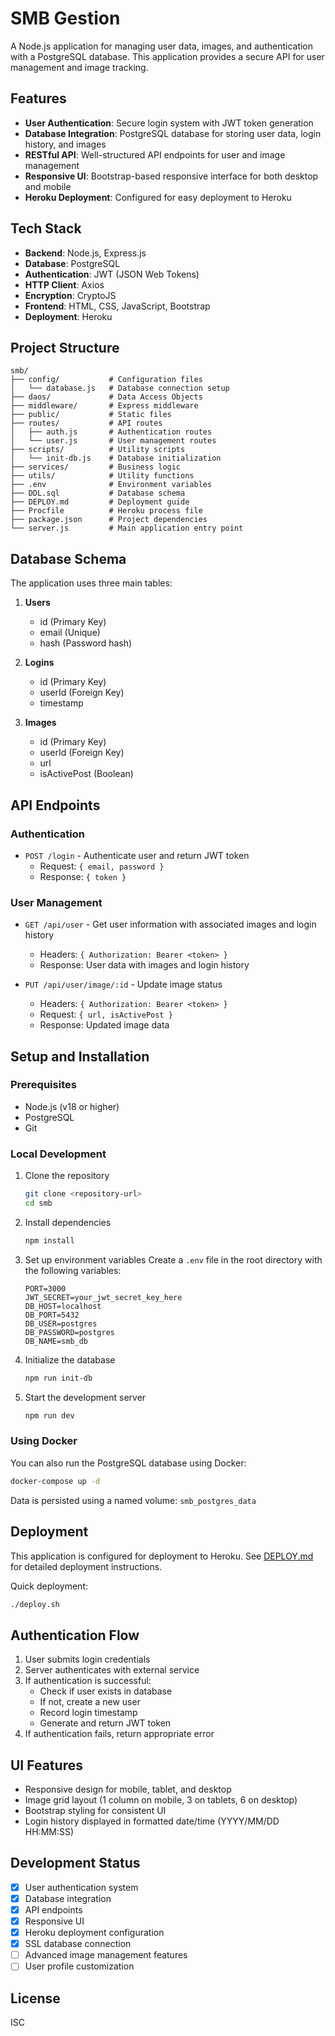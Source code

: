 # SMB Gestion

A Node.js application for managing user data, images, and authentication with a PostgreSQL database. This application provides a secure API for user management and image tracking.

## Features

- **User Authentication**: Secure login system with JWT token generation
- **Database Integration**: PostgreSQL database for storing user data, login history, and images
- **RESTful API**: Well-structured API endpoints for user and image management
- **Responsive UI**: Bootstrap-based responsive interface for both desktop and mobile
- **Heroku Deployment**: Configured for easy deployment to Heroku

## Tech Stack

- **Backend**: Node.js, Express.js
- **Database**: PostgreSQL
- **Authentication**: JWT (JSON Web Tokens)
- **HTTP Client**: Axios
- **Encryption**: CryptoJS
- **Frontend**: HTML, CSS, JavaScript, Bootstrap
- **Deployment**: Heroku

## Project Structure

```
smb/
├── config/           # Configuration files
│   └── database.js   # Database connection setup
├── daos/             # Data Access Objects
├── middleware/       # Express middleware
├── public/           # Static files
├── routes/           # API routes
│   ├── auth.js       # Authentication routes
│   └── user.js       # User management routes
├── scripts/          # Utility scripts
│   └── init-db.js    # Database initialization
├── services/         # Business logic
├── utils/            # Utility functions
├── .env              # Environment variables
├── DDL.sql           # Database schema
├── DEPLOY.md         # Deployment guide
├── Procfile          # Heroku process file
├── package.json      # Project dependencies
└── server.js         # Main application entry point
```

## Database Schema

The application uses three main tables:

1. **Users**
   - id (Primary Key)
   - email (Unique)
   - hash (Password hash)

2. **Logins**
   - id (Primary Key)
   - userId (Foreign Key)
   - timestamp

3. **Images**
   - id (Primary Key)
   - userId (Foreign Key)
   - url
   - isActivePost (Boolean)

## API Endpoints

### Authentication
- `POST /login` - Authenticate user and return JWT token
  - Request: `{ email, password }`
  - Response: `{ token }`

### User Management
- `GET /api/user` - Get user information with associated images and login history
  - Headers: `{ Authorization: Bearer <token> }`
  - Response: User data with images and login history

- `PUT /api/user/image/:id` - Update image status
  - Headers: `{ Authorization: Bearer <token> }`
  - Request: `{ url, isActivePost }`
  - Response: Updated image data

## Setup and Installation

### Prerequisites
- Node.js (v18 or higher)
- PostgreSQL
- Git

### Local Development

1. Clone the repository
   ```bash
   git clone <repository-url>
   cd smb
   ```

2. Install dependencies
   ```bash
   npm install
   ```

3. Set up environment variables
   Create a `.env` file in the root directory with the following variables:
   ```
   PORT=3000
   JWT_SECRET=your_jwt_secret_key_here
   DB_HOST=localhost
   DB_PORT=5432
   DB_USER=postgres
   DB_PASSWORD=postgres
   DB_NAME=smb_db
   ```

4. Initialize the database
   ```bash
   npm run init-db
   ```

5. Start the development server
   ```bash
   npm run dev
   ```

### Using Docker

You can also run the PostgreSQL database using Docker:

```bash
docker-compose up -d
```

Data is persisted using a named volume: `smb_postgres_data`

## Deployment

This application is configured for deployment to Heroku. See [DEPLOY.md](DEPLOY.md) for detailed deployment instructions.

Quick deployment:
```bash
./deploy.sh
```

## Authentication Flow

1. User submits login credentials
2. Server authenticates with external service
3. If authentication is successful:
   - Check if user exists in database
   - If not, create a new user
   - Record login timestamp
   - Generate and return JWT token
4. If authentication fails, return appropriate error

## UI Features

- Responsive design for mobile, tablet, and desktop
- Image grid layout (1 column on mobile, 3 on tablets, 6 on desktop)
- Bootstrap styling for consistent UI
- Login history displayed in formatted date/time (YYYY/MM/DD HH:MM:SS)

## Development Status

- [x] User authentication system
- [x] Database integration
- [x] API endpoints
- [x] Responsive UI
- [x] Heroku deployment configuration
- [x] SSL database connection
- [ ] Advanced image management features
- [ ] User profile customization

## License

ISC 